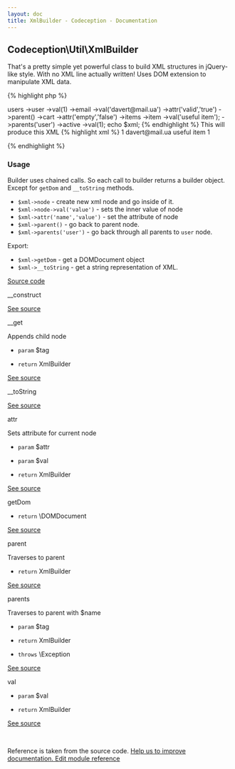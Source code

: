 ```yaml
---
layout: doc
title: XmlBuilder - Codeception - Documentation
---
```



## Codeception\Util\XmlBuilder



That's a pretty simple yet powerful class to build XML structures in jQuery-like style.
With no XML line actually written!
Uses DOM extension to manipulate XML data.


{% highlight php %}

<?php
$xml = new \Codeception\Util\XmlBuilder();
$xml->users
   ->user
       ->val(1)
       ->email
           ->val('davert@mail.ua')
           ->attr('valid','true')
           ->parent()
       ->cart
           ->attr('empty','false')
           ->items
               ->item
                   ->val('useful item');
               ->parents('user')
       ->active
           ->val(1);
echo $xml;

{% endhighlight %}

This will produce this XML

{% highlight xml %}

<?xml version="1.0"?>
<users>
   <user>
       1
       <email valid="true">davert@mail.ua</email>
       <cart empty="false">
           <items>
               <item>useful item</item>
           </items>
       </cart>
       <active>1</active>
   </user>
</users>

{% endhighlight %}

### Usage

Builder uses chained calls. So each call to builder returns a builder object.
Except for `getDom` and `__toString` methods.

 * `$xml->node` - create new xml node and go inside of it.
 * `$xml->node->val('value')` - sets the inner value of node
 * `$xml->attr('name','value')` - set the attribute of node
 * `$xml->parent()` - go back to parent node.
 * `$xml->parents('user')` - go back through all parents to `user` node.

Export:

 * `$xml->getDom` - get a DOMDocument object
 * `$xml->__toString` - get a string representation of XML.

[Source code](https://github.com/Codeception/Codeception/blob/master/src/Codeception/Util/XmlBuilder.php)


__construct 

[See source](https://github.com/Codeception/Codeception/blob/2.2/src/Codeception/Util/XmlBuilder.php#L80)

__get 

Appends child node

 * `param` $tag

 * `return`  XmlBuilder

[See source](https://github.com/Codeception/Codeception/blob/2.2/src/Codeception/Util/XmlBuilder.php#L93)

__toString 

[See source](https://github.com/Codeception/Codeception/blob/2.2/src/Codeception/Util/XmlBuilder.php#L165)

attr 

Sets attribute for current node

 * `param` $attr
 * `param` $val

 * `return`  XmlBuilder

[See source](https://github.com/Codeception/Codeception/blob/2.2/src/Codeception/Util/XmlBuilder.php#L120)

getDom 

 * `return`  \DOMDocument

[See source](https://github.com/Codeception/Codeception/blob/2.2/src/Codeception/Util/XmlBuilder.php#L173)

parent 

Traverses to parent

 * `return`  XmlBuilder

[See source](https://github.com/Codeception/Codeception/blob/2.2/src/Codeception/Util/XmlBuilder.php#L131)

parents 

Traverses to parent with $name

 * `param` $tag

 * `return`  XmlBuilder
 * `throws`  \Exception

[See source](https://github.com/Codeception/Codeception/blob/2.2/src/Codeception/Util/XmlBuilder.php#L145)

val 

 * `param` $val

 * `return`  XmlBuilder

[See source](https://github.com/Codeception/Codeception/blob/2.2/src/Codeception/Util/XmlBuilder.php#L106)

<p>&nbsp;</p><div class="alert alert-warning">Reference is taken from the source code. <a href="https://github.com/Codeception/Codeception/blob/2.2/src/Codeception/Util/XmlBuilder.php">Help us to improve documentation. Edit module reference</a></div>
